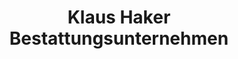 ---
title: "Klaus Haker Bestattungsunternehmen"
url: /roggentin/klaus-haker-bestattungsunternehmen/
shop: Bestattungen
---